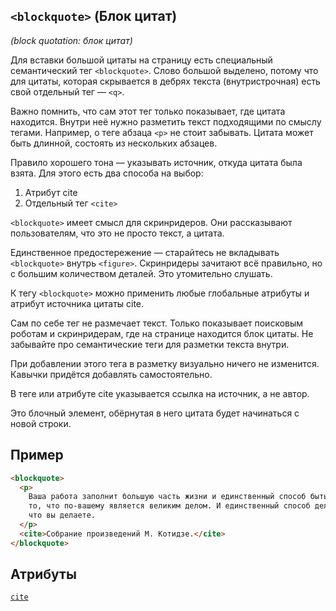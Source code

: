 ## `<blockquote>` (Блок цитат)

_(block quotation: блок цитат)_

Для вставки большой цитаты на страницу есть специальный семантический тег `<blockquote>`. Слово большой выделено, потому что для цитаты, которая скрывается в дебрях текста (внутристрочная) есть свой отдельный тег — `<q>`.

Важно помнить, что сам этот тег только показывает, где цитата находится. Внутри неё нужно разметить текст подходящими по смыслу тегами. Например, о теге абзаца `<p>` не стоит забывать. Цитата может быть длинной, состоять из нескольких абзацев.

Правило хорошего тона — указывать источник, откуда цитата была взята. Для этого есть два способа на выбор:

1. Атрибут cite
2. Отдельный тег `<cite>`

`<blockquote>` имеет смысл для скринридеров. Они рассказывают пользователям, что это не просто текст, а цитата.

Единственное предостережение — старайтесь не вкладывать `<blockquote>` внутрь `<figure>`. Скринридеры зачитают всё правильно, но с большим количеством деталей. Это утомительно слушать.

К тегу `<blockquote>` можно применить любые глобальные атрибуты и атрибут источника цитаты cite.

Сам по себе тег не размечает текст. Только показывает поисковым роботам и скринридерам, где на странице находится блок цитаты. Не забывайте про семантические теги для разметки текста внутри.

При добавлении этого тега в разметку визуально ничего не изменится. Кавычки придётся добавлять самостоятельно.

В теге или атрибуте cite указывается ссылка на источник, а не автор.

Это блочный элемент, обёрнутая в него цитата будет начинаться с новой строки.

## Пример

```html
<blockquote>
  <p>
    Ваша работа заполнит большую часть жизни и единственный способ быть полностью довольным — делать
    то, что по-вашему является великим делом. И единственный способ делать великие дела — любить то,
    что вы делаете.
  </p>
  <cite>Собрание произведений М. Котидзе.</cite>
</blockquote>
```

## Атрибуты

[`cite`](<../ATTRIBUTES/cite (ИСТОЧНИК ЦИТАТЫ).md>)
